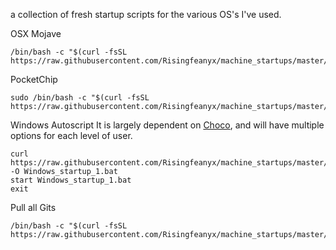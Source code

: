 
a collection of fresh startup scripts for the various OS's I've used.

 OSX Mojave
 
```
/bin/bash -c "$(curl -fsSL https://raw.githubusercontent.com/Risingfeanyx/machine_startups/master/OSX)" 
```

PocketChip

``` 
sudo /bin/bash -c "$(curl -fsSL https://raw.githubusercontent.com/Risingfeanyx/machine_startups/master/i3_pocketChipBian)"
 ```
 Windows Autoscript
It is largely dependent on <a href="https://chocolatey.org">Choco</a>, and will have multiple options for each level of user. 
```
curl https://raw.githubusercontent.com/Risingfeanyx/machine_startups/master/Windows_startup_1.bat -O Windows_startup_1.bat
start Windows_startup_1.bat
exit
```


Pull all Gits
```
/bin/bash -c "$(curl -fsSL https://raw.githubusercontent.com/Risingfeanyx/machine_startups/master/down_all_gits)"
```
